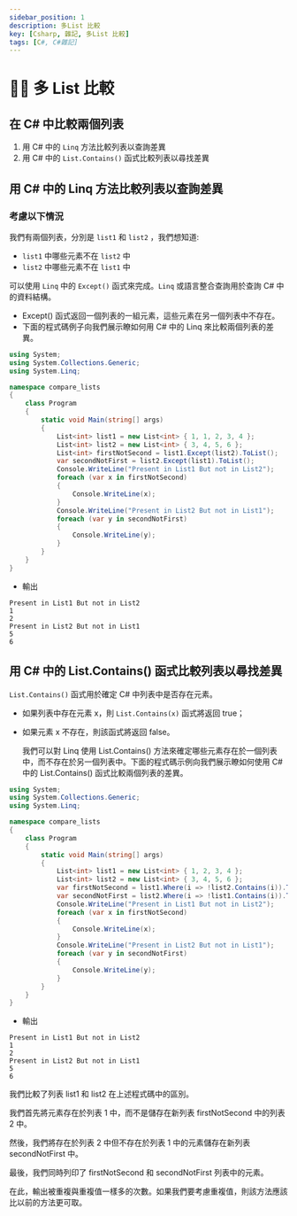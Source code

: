 ```yaml
---
sidebar_position: 1
description: 多List 比較
key: [Csharp, 雜記, 多List 比較]
tags: [C#, C#雜記]
---
```


# 👩‍💻 多 List 比較

## 在 C# 中比較兩個列表

1. 用 C# 中的 `Linq` 方法比較列表以查詢差異
2. 用 C# 中的 `List.Contains()` 函式比較列表以尋找差異

## 用 C# 中的 Linq 方法比較列表以查詢差異

### 考慮以下情況

我們有兩個列表，分別是 `list1` 和 `list2` ，我們想知道:

- `list1` 中哪些元素不在 `list2` 中
- `list2` 中哪些元素不在 `list1` 中

可以使用 `Linq` 中的 `Except()` 函式來完成。`Linq` 或語言整合查詢用於查詢 C# 中的資料結構。

- Except() 函式返回一個列表的一組元素，這些元素在另一個列表中不存在。
- 下面的程式碼例子向我們展示瞭如何用 C# 中的 Linq 來比較兩個列表的差異。

```csharp
using System;
using System.Collections.Generic;
using System.Linq;

namespace compare_lists
{
    class Program
    {
        static void Main(string[] args)
        {
            List<int> list1 = new List<int> { 1, 1, 2, 3, 4 };
            List<int> list2 = new List<int> { 3, 4, 5, 6 };
            List<int> firstNotSecond = list1.Except(list2).ToList();
            var secondNotFirst = list2.Except(list1).ToList();
            Console.WriteLine("Present in List1 But not in List2");
            foreach (var x in firstNotSecond)
            {
                Console.WriteLine(x);
            }
            Console.WriteLine("Present in List2 But not in List1");
            foreach (var y in secondNotFirst)
            {
                Console.WriteLine(y);
            }
        }
    }
}
```

- 輸出

```text
Present in List1 But not in List2
1
2
Present in List2 But not in List1
5
6
```

## 用 C# 中的 List.Contains() 函式比較列表以尋找差異

`List.Contains()` 函式用於確定 C# 中列表中是否存在元素。

- 如果列表中存在元素 x，則 `List.Contains(x)` 函式將返回 true；
- 如果元素 x 不存在，則該函式將返回 false。

  我們可以對 Linq 使用 List.Contains() 方法來確定哪些元素存在於一個列表中，而不存在於另一個列表中。下面的程式碼示例向我們展示瞭如何使用 C# 中的 List.Contains() 函式比較兩個列表的差異。

```csharp
using System;
using System.Collections.Generic;
using System.Linq;

namespace compare_lists
{
    class Program
    {
        static void Main(string[] args)
        {
            List<int> list1 = new List<int> { 1, 2, 3, 4 };
            List<int> list2 = new List<int> { 3, 4, 5, 6 };
            var firstNotSecond = list1.Where(i => !list2.Contains(i)).ToList();
            var secondNotFirst = list2.Where(i => !list1.Contains(i)).ToList();
            Console.WriteLine("Present in List1 But not in List2");
            foreach (var x in firstNotSecond)
            {
                Console.WriteLine(x);
            }
            Console.WriteLine("Present in List2 But not in List1");
            foreach (var y in secondNotFirst)
            {
                Console.WriteLine(y);
            }
        }
    }
}
```

- 輸出

```text
Present in List1 But not in List2
1
2
Present in List2 But not in List1
5
6
```

我們比較了列表 list1 和 list2 在上述程式碼中的區別。

我們首先將元素存在於列表 1 中，而不是儲存在新列表 firstNotSecond 中的列表 2 中。

然後，我們將存在於列表 2 中但不存在於列表 1 中的元素儲存在新列表 secondNotFirst 中。

最後，我們同時列印了 firstNotSecond 和 secondNotFirst 列表中的元素。

在此，輸出被重複與重複值一樣多的次數。如果我們要考慮重複值，則該方法應該比以前的方法更可取。
